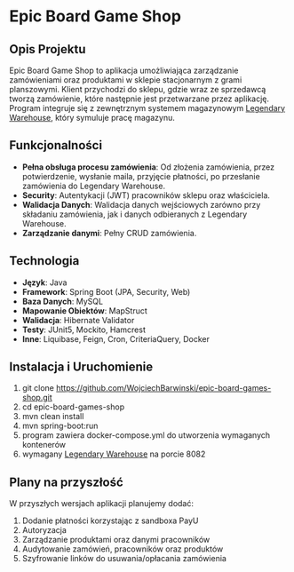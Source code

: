 # Epic Board Game Shop

## Opis Projektu

Epic Board Game Shop to aplikacja umożliwiająca zarządzanie zamówieniami oraz produktami w sklepie stacjonarnym z 
grami planszowymi. Klient przychodzi do sklepu, gdzie wraz ze sprzedawcą tworzą zamówienie, 
które następnie jest przetwarzane przez aplikację. 
Program integruje się z zewnętrznym systemem magazynowym [Legendary Warehouse](https://github.com/WojciechBarwinski/legendary-warehouse), 
który symuluje pracę magazynu.

## Funkcjonalności

- **Pełna obsługa procesu zamówienia**: Od złożenia zamówienia, przez potwierdzenie, wysłanie maila, przyjęcie płatności, 
po przesłanie zamówienia do Legendary Warehouse.
- **Security**: Autentykacji (JWT) pracowników sklepu oraz właściciela.
- **Walidacja Danych**: Walidacja danych wejściowych zarówno przy składaniu zamówienia, jak i danych odbieranych z Legendary Warehouse.
- **Zarządzanie danymi**: Pełny CRUD zamówienia.

## Technologia

- **Język**: Java
- **Framework**: Spring Boot (JPA, Security, Web)
- **Baza Danych**: MySQL
- **Mapowanie Obiektów**: MapStruct
- **Walidacja**: Hibernate Validator
- **Testy**: JUnit5, Mockito, Hamcrest
- **Inne**: Liquibase, Feign, Cron, CriteriaQuery, Docker


## Instalacja i Uruchomienie
1. git clone https://github.com/WojciechBarwinski/epic-board-games-shop.git
2. cd epic-board-games-shop
3. mvn clean install
4. mvn spring-boot:run
5. program zawiera docker-compose.yml do utworzenia wymaganych kontenerów
6. wymagany [Legendary Warehouse](https://github.com/WojciechBarwinski/legendary-warehouse) na porcie 8082


## Plany na przyszłość

W przyszłych wersjach aplikacji planujemy dodać:

1. Dodanie płatności korzystając z sandboxa PayU
2. Autoryzacja
3. Zarządzanie produktami oraz danymi pracowników
4. Audytowanie zamówień, pracowników oraz produktów
5. Szyfrowanie linków do usuwania/opłacania zamówienia